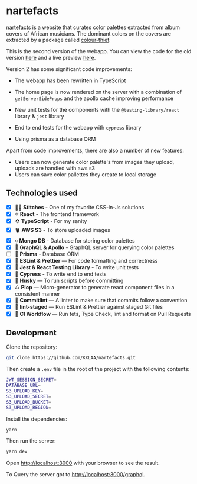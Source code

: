 # nartefacts

[nartefacts](https://www.nartefacts.com/) is a website that curates color palettes extracted from album covers of African musicians. The dominant colors on the covers are extracted by a package called [colour-thief](https://www.npmjs.com/package/color-thief).

This is the second version of the webapp. You can view the code for the old version [here](https://github.com/KXLAA/nartefacts-js) and a live preview [here](https://nartefacts.vercel.app/).

Version 2 has some significant code improvements:

- The webapp has been rewritten in TypeScript

- The home page is now rendered on the server with a combination of `getServerSideProps` and the apollo cache improving performance

- New unit tests for the components with the `@testing-library/react` library & `jest` library

- End to end tests for the webapp with `cypress` library
- Using prisma as a database ORM

Apart from code improvements, there are also a number of new features:

- Users can now generate color palette's from images they upload, uploads are handled with aws s3
- Users can save color pallettes they create to local storage

## Technologies used

- [x] 💅🏿 **Stitches** - One of my favorite CSS-in-Js solutions
- [x] 🔯 **React** - The frontend framework
- [x] ⛑ **TypeScript** - For my sanity
- [x] 🪣 **AWS S3** - To store uploaded images
- [x] ᠀ **Mongo DB** - Database for storing color palettes
- [x] 🦷 **GraphQL & Apollo** - GraphQL server for querying color palettes
- [ ] 🧊 **Prisma** - Database ORM
- [x] 📏 **ESLint & Prettier** — For code formatting and correctness
- [x] 🧪 **Jest & React Testing Library** - To write unit tests
- [x] 🔬 **Cypress** - To write end to end tests
- [x] 🐶 **Husky** — To run scripts before committing
- [x] ♺ **Plop** — Micro-generator to generate react component files in a consistent manner
- [x] 🚓 **Commitlint** — A linter to make sure that commits follow a convention
- [x] 🚫 **lint-staged** — Run ESLint & Prettier against staged Git files
- [x] 👷 **CI Workflow** — Run tets, Type Check, lint and format on Pull Requests

## Development

Clone the repository:

```bash
git clone https://github.com/KXLAA/nartefacts.git
```

Then create a `.env` file in the root of the project with the following contents:

```bash
JWT_SESSION_SECRET=
DATABASE_URL=
S3_UPLOAD_KEY=
S3_UPLOAD_SECRET=
S3_UPLOAD_BUCKET=
S3_UPLOAD_REGION=
```

Install the dependencies:

```bash
yarn
```

Then run the server:

```bash
yarn dev
```

Open [http://localhost:3000](http://localhost:3000) with your browser to see the result.

To Query the server got to [http://localhost:3000/graphql](http://localhost:3000/graphql).
